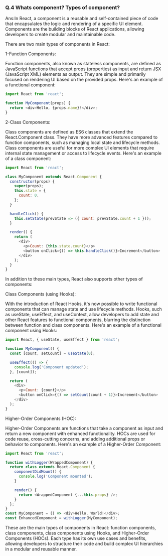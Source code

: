 ### Q.4 Whats component? Types of component?
Ans:In React, a component is a reusable and self-contained piece of code that encapsulates the logic and rendering of a specific UI element. Components are the building blocks of React applications, allowing developers to create modular and maintainable code.

There are two main types of components in React:

1-Function Components:

Function components, also known as stateless components, are defined as JavaScript functions that accept props (properties) as input and return JSX (JavaScript XML) elements as output. They are simple and primarily focused on rendering UI based on the provided props.
Here's an example of a functional component:

```JavaScript
import React from 'react';

function MyComponent(props) {
  return <div>Hello, {props.name}!</div>;
}
```
2-Class Components:

Class components are defined as ES6 classes that extend the React.Component class. They have more advanced features compared to function components, such as managing local state and lifecycle methods. Class components are useful for more complex UI elements that require internal state management or access to lifecycle events.
Here's an example of a class component:

```JavaScript
import React from 'react';

class MyComponent extends React.Component {
  constructor(props) {
    super(props);
    this.state = {
      count: 0,
    };
  }

  handleClick() {
    this.setState(prevState => ({ count: prevState.count + 1 }));
  }

  render() {
    return (
      <div>
        <p>Count: {this.state.count}</p>
        <button onClick={() => this.handleClick()}>Increment</button>
      </div>
    );
  }
}
```
In addition to these main types, React also supports other types of components:

Class Components (using Hooks):

With the introduction of React Hooks, it's now possible to write functional components that can manage state and use lifecycle methods. Hooks, such as useState, useEffect, and useContext, allow developers to add state and other React features to functional components, blurring the distinction between function and class components.
Here's an example of a functional component using Hooks:

```JavaScript
import React, { useState, useEffect } from 'react';

function MyComponent() {
  const [count, setCount] = useState(0);

  useEffect(() => {
    console.log('Component updated');
  }, [count]);

  return (
    <div>
      <p>Count: {count}</p>
      <button onClick={() => setCount(count + 1)}>Increment</button>
    </div>
  );
}
```

Higher-Order Components (HOC):

Higher-Order Components are functions that take a component as input and return a new component with enhanced functionality. HOCs are used for code reuse, cross-cutting concerns, and adding additional props or behavior to components.
Here's an example of a Higher-Order Component:

```JavaScript
import React from 'react';

function withLogger(WrappedComponent) {
  return class extends React.Component {
    componentDidMount() {
      console.log('Component mounted');
    }

    render() {
      return <WrappedComponent {...this.props} />;
    }
  };
}
const MyComponent = () => <div>Hello, World!</div>;
const EnhancedComponent = withLogger(MyComponent);
```
These are the main types of components in React: function components, class components, class components using Hooks, and Higher-Order Components (HOCs). Each type has its own use cases and benefits, allowing developers to structure their code and build complex UI hierarchies in a modular and reusable manner.






